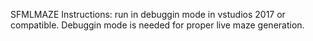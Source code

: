 SFMLMAZE
Instructions: run in debuggin mode in vstudios 2017 or compatible. Debuggin mode is needed for proper live maze generation.
